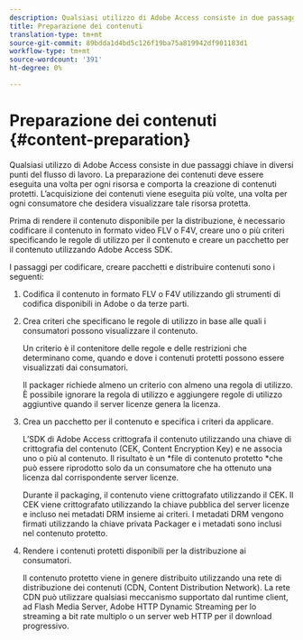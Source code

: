 ```yaml
---
description: Qualsiasi utilizzo di Adobe Access consiste in due passaggi chiave in diversi punti del flusso di lavoro. La preparazione dei contenuti deve essere eseguita una volta per ogni risorsa e comporta la creazione di contenuti protetti. L’acquisizione dei contenuti viene eseguita più volte, una volta per ogni consumatore che desidera visualizzare tale risorsa protetta.
title: Preparazione dei contenuti
translation-type: tm+mt
source-git-commit: 89bdda1d4bd5c126f19ba75a819942df901183d1
workflow-type: tm+mt
source-wordcount: '391'
ht-degree: 0%

---
```



# Preparazione dei contenuti {#content-preparation}

Qualsiasi utilizzo di Adobe Access consiste in due passaggi chiave in diversi punti del flusso di lavoro. La preparazione dei contenuti deve essere eseguita una volta per ogni risorsa e comporta la creazione di contenuti protetti. L’acquisizione dei contenuti viene eseguita più volte, una volta per ogni consumatore che desidera visualizzare tale risorsa protetta.

Prima di rendere il contenuto disponibile per la distribuzione, è necessario codificare il contenuto in formato video FLV o F4V, creare uno o più criteri specificando le regole di utilizzo per il contenuto e creare un pacchetto per il contenuto utilizzando Adobe Access SDK.

I passaggi per codificare, creare pacchetti e distribuire contenuti sono i seguenti:

1. Codifica il contenuto in formato FLV o F4V utilizzando gli strumenti di codifica disponibili in Adobe o da terze parti.
1. Crea criteri che specificano le regole di utilizzo in base alle quali i consumatori possono visualizzare il contenuto.

   Un criterio è il contenitore delle regole e delle restrizioni che determinano come, quando e dove i contenuti protetti possono essere visualizzati dai consumatori.

   Il packager richiede almeno un criterio con almeno una regola di utilizzo. È possibile ignorare la regola di utilizzo e aggiungere regole di utilizzo aggiuntive quando il server licenze genera la licenza.

1. Crea un pacchetto per il contenuto e specifica i criteri da applicare.

   L’SDK di Adobe Access crittografa il contenuto utilizzando una chiave di crittografia del contenuto (CEK, Content Encryption Key) e ne associa uno o più al contenuto. Il risultato è un *file di contenuto protetto *che può essere riprodotto solo da un consumatore che ha ottenuto una licenza dal corrispondente server licenze.

   Durante il packaging, il contenuto viene crittografato utilizzando il CEK. Il CEK viene crittografato utilizzando la chiave pubblica del server licenze e incluso nei metadati DRM insieme ai criteri. I metadati DRM vengono firmati utilizzando la chiave privata Packager e i metadati sono inclusi nel contenuto protetto.

1. Rendere i contenuti protetti disponibili per la distribuzione ai consumatori.

   Il contenuto protetto viene in genere distribuito utilizzando una rete di distribuzione dei contenuti (CDN, Content Distribution Network). La rete CDN può utilizzare qualsiasi meccanismo supportato dal runtime client, ad Flash Media Server, Adobe HTTP Dynamic Streaming per lo streaming a bit rate multiplo o un server web HTTP per il download progressivo.

